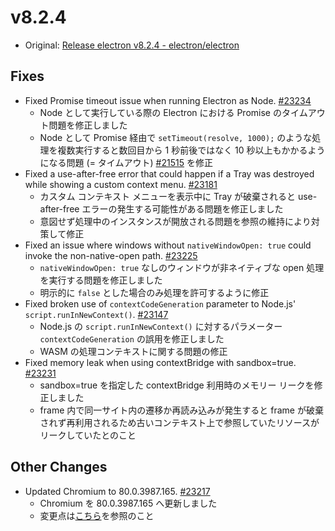 # v8.2.4

- Original: [Release electron v8.2.4 - electron/electron](https://github.com/electron/electron/releases/tag/v8.2.4)

## Fixes

- Fixed Promise timeout issue when running Electron as Node. [#23234](https://github.com/electron/electron/pull/23234)
  - Node として実行している際の Electron における Promise のタイムアウト問題を修正しました
  - Node として Promise 経由で `setTimeout(resolve, 1000);` のような処理を複数実行すると数回目から 1 秒前後ではなく 10 秒以上もかかるようになる問題 (= タイムアウト) [#21515](https://github.com/electron/electron/issues/21515) を修正
- Fixed a use-after-free error that could happen if a Tray was destroyed while showing a custom context menu. [#23181](https://github.com/electron/electron/pull/23181)
  - カスタム コンテキスト メニューを表示中に Tray が破棄されると use-after-free エラーの発生する可能性がある問題を修正しました
  - 意図せず処理中のインスタンスが開放される問題を参照の維持により対策して修正
- Fixed an issue where windows without `nativeWindowOpen: true` could invoke the non-native-open path. [#23225](https://github.com/electron/electron/pull/23225)
  - `nativeWindowOpen: true` なしのウィンドウが非ネイティブな open 処理を実行する問題を修正しました
  - 明示的に `false` とした場合のみ処理を許可するように修正
- Fixed broken use of `contextCodeGeneration` parameter to Node.js' `script.runInNewContext()`. [#23147](https://github.com/electron/electron/pull/23147)
  - Node.js の `script.runInNewContext()` に対するパラメーター `contextCodeGeneration` の誤用を修正しました
  - WASM の処理コンテキストに関する問題の修正
- Fixed memory leak when using contextBridge with sandbox=true. [#23231](https://github.com/electron/electron/pull/23231)
  - sandbox=true を指定した contextBridge 利用時のメモリー リークを修正しました
  - frame 内で同一サイト内の遷移か再読み込みが発生すると frame が破棄されず再利用されるため古いコンテキスト上で参照していたリソースがリークしていたとのこと

## Other Changes

- Updated Chromium to 80.0.3987.165. [#23217](https://github.com/electron/electron/pull/23217)
  - Chromium を 80.0.3987.165 へ更新しました
  - 変更点は[こちら](https://chromium.googlesource.com/chromium/src/+log/80.0.3987.163..80.0.3987.165?n=10000&pretty=fuller)を参照のこと
